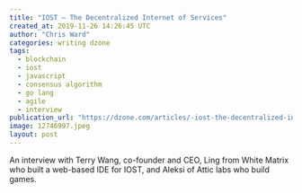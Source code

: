 ```yaml
---
title: "IOST — The Decentralized Internet of Services"
created_at: 2019-11-26 14:26:45 UTC
author: "Chris Ward"
categories: writing dzone
tags: 
  - blockchain
  - iost
  - javascript
  - consensus algorithm
  - go lang
  - agile
  - interview
publication_url: "https://dzone.com/articles/-iost-the-decentralized-internet-of-services"
image: 12746997.jpeg
layout: post
---
```

An interview with Terry Wang, co-founder and CEO, Ling from White Matrix who built a web-based IDE for IOST, and Aleksi of Attic labs who build games.

